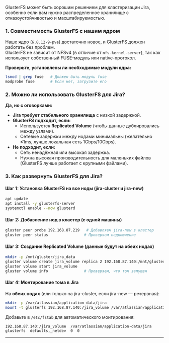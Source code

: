 GlusterFS может быть хорошим решением для кластеризации Jira, особенно если вам нужно распределенное хранилище с отказоустойчивостью и масштабируемостью.

### **1. Совместимость GlusterFS с нашим ядром**
Наше ядро (`6.8.12-9-pve`) достаточно новое, и GlusterFS должен работать без проблем.  
GlusterFS не зависит от NFSv4 (в отличие от `nfs-kernel-server`), так как использует собственный FUSE-модуль или native-протокол.  

**Проверьте, установлены ли необходимые модули ядра:**  
```bash
lsmod | grep fuse   # Должен быть модуль fuse
modprobe fuse       # Если нет, загрузите его
```


### **2. Можно ли использовать GlusterFS для Jira?**
**Да, но с оговорками:**  
- **Jira требует стабильного хранилища** с низкой задержкой.  
- **GlusterFS подходит, если:**  
  - Используется **Replicated Volume** (чтобы данные дублировались между узлами).  
  - Сетевые задержки между нодами минимальны (желательно ≤1ms, лучше локальная сеть 1Gbps/10Gbps).  
- **Не подходит, если:**  
  - Сеть ненадёжная или высокая задержка.  
  - Нужна высокая производительность для маленьких файлов (GlusterFS лучше работает с крупными файлами).  



### **3. Как развернуть GlusterFS для Jira?**
#### **Шаг 1: Установка GlusterFS на все ноды (jira-cluster и jira-new)**
```bash
apt update
apt install -y glusterfs-server
systemctl enable --now glusterd
```

#### **Шаг 2: Добавление нод в кластер (с одной машины)**
```bash
gluster peer probe 192.168.87.219   # Добавляем jira-new в кластер
gluster peer status                # Проверяем подключение
```

#### **Шаг 3: Создание Replicated Volume (данные будут на обеих нодах)**
```bash
mkdir -p /mnt/gluster/jira_data
gluster volume create jira_volume replica 2 192.168.87.140:/mnt/gluster/jira_data 192.168.87.219:/mnt/gluster/jira_data force
gluster volume start jira_volume
gluster volume info                # Проверяем, что том запущен
```

#### **Шаг 4: Монтирование тома в Jira**
На **обеих нодах** (или только на jira-cluster, если jira-new — резервная):  
```bash
mkdir -p /var/atlassian/application-data/jira
mount -t glusterfs 192.168.87.140:/jira_volume /var/atlassian/application-data/jira
```
Добавьте в `/etc/fstab` для автоматического монтирования:  
```
192.168.87.140:/jira_volume  /var/atlassian/application-data/jira  glusterfs  defaults,_netdev  0  0
```
-----------------------------------------------------


